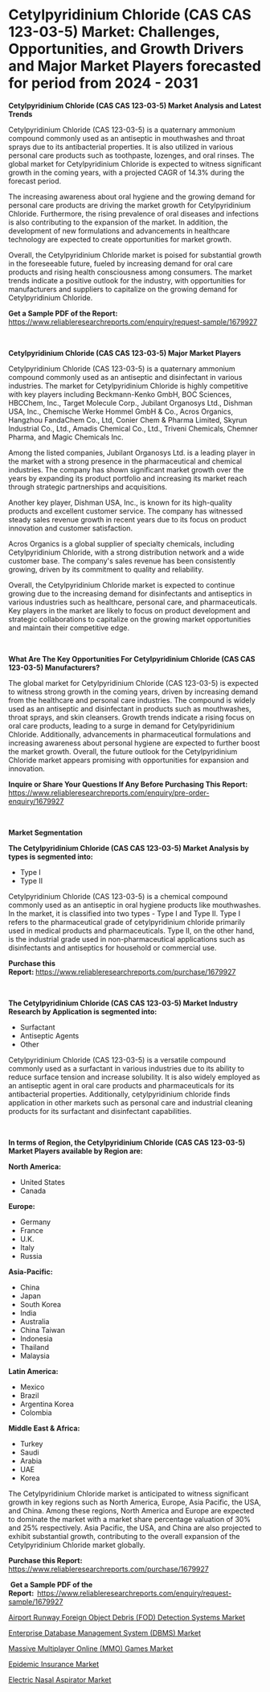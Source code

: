 <p><h1>Cetylpyridinium Chloride (CAS CAS 123-03-5) Market: Challenges, Opportunities, and Growth Drivers and Major Market Players forecasted for period from 2024 - 2031</h1></p><p><strong>Cetylpyridinium Chloride (CAS CAS 123-03-5) Market Analysis and Latest Trends</strong></p>
<p><p>Cetylpyridinium Chloride (CAS 123-03-5) is a quaternary ammonium compound commonly used as an antiseptic in mouthwashes and throat sprays due to its antibacterial properties. It is also utilized in various personal care products such as toothpaste, lozenges, and oral rinses. The global market for Cetylpyridinium Chloride is expected to witness significant growth in the coming years, with a projected CAGR of 14.3% during the forecast period.</p><p>The increasing awareness about oral hygiene and the growing demand for personal care products are driving the market growth for Cetylpyridinium Chloride. Furthermore, the rising prevalence of oral diseases and infections is also contributing to the expansion of the market. In addition, the development of new formulations and advancements in healthcare technology are expected to create opportunities for market growth.</p><p>Overall, the Cetylpyridinium Chloride market is poised for substantial growth in the foreseeable future, fueled by increasing demand for oral care products and rising health consciousness among consumers. The market trends indicate a positive outlook for the industry, with opportunities for manufacturers and suppliers to capitalize on the growing demand for Cetylpyridinium Chloride.</p></p>
<p><strong>Get a Sample PDF of the Report:&nbsp;</strong> <a href="https://www.reliableresearchreports.com/enquiry/request-sample/1679927">https://www.reliableresearchreports.com/enquiry/request-sample/1679927</a></p>
<p>&nbsp;</p>
<p><strong>Cetylpyridinium Chloride (CAS CAS 123-03-5) Major Market Players</strong></p>
<p><p>Cetylpyridinium Chloride (CAS 123-03-5) is a quaternary ammonium compound commonly used as an antiseptic and disinfectant in various industries. The market for Cetylpyridinium Chloride is highly competitive with key players including Beckmann-Kenko GmbH, BOC Sciences, HBCChem, Inc., Target Molecule Corp., Jubilant Organosys Ltd., Dishman USA, Inc., Chemische Werke Hommel GmbH & Co., Acros Organics, Hangzhou FandaChem Co., Ltd, Conier Chem & Pharma Limited, Skyrun Industrial Co., Ltd., Amadis Chemical Co., Ltd., Triveni Chemicals, Chemner Pharma, and Magic Chemicals Inc.</p><p>Among the listed companies, Jubilant Organosys Ltd. is a leading player in the market with a strong presence in the pharmaceutical and chemical industries. The company has shown significant market growth over the years by expanding its product portfolio and increasing its market reach through strategic partnerships and acquisitions.</p><p>Another key player, Dishman USA, Inc., is known for its high-quality products and excellent customer service. The company has witnessed steady sales revenue growth in recent years due to its focus on product innovation and customer satisfaction.</p><p>Acros Organics is a global supplier of specialty chemicals, including Cetylpyridinium Chloride, with a strong distribution network and a wide customer base. The company's sales revenue has been consistently growing, driven by its commitment to quality and reliability.</p><p>Overall, the Cetylpyridinium Chloride market is expected to continue growing due to the increasing demand for disinfectants and antiseptics in various industries such as healthcare, personal care, and pharmaceuticals. Key players in the market are likely to focus on product development and strategic collaborations to capitalize on the growing market opportunities and maintain their competitive edge.</p></p>
<p>&nbsp;</p>
<p><strong>What Are The Key Opportunities For Cetylpyridinium Chloride (CAS CAS 123-03-5) Manufacturers?</strong></p>
<p><p>The global market for Cetylpyridinium Chloride (CAS 123-03-5) is expected to witness strong growth in the coming years, driven by increasing demand from the healthcare and personal care industries. The compound is widely used as an antiseptic and disinfectant in products such as mouthwashes, throat sprays, and skin cleansers. Growth trends indicate a rising focus on oral care products, leading to a surge in demand for Cetylpyridinium Chloride. Additionally, advancements in pharmaceutical formulations and increasing awareness about personal hygiene are expected to further boost the market growth. Overall, the future outlook for the Cetylpyridinium Chloride market appears promising with opportunities for expansion and innovation.</p></p>
<p><strong>Inquire or Share Your Questions If Any Before Purchasing This Report:</strong> <a href="https://www.reliableresearchreports.com/enquiry/pre-order-enquiry/1679927">https://www.reliableresearchreports.com/enquiry/pre-order-enquiry/1679927</a></p>
<p>&nbsp;</p>
<p><strong>Market Segmentation</strong></p>
<p><strong>The Cetylpyridinium Chloride (CAS CAS 123-03-5) Market Analysis by types is segmented into:</strong></p>
<p><ul><li>Type I</li><li>Type II</li></ul></p>
<p><p>Cetylpyridinium Chloride (CAS 123-03-5) is a chemical compound commonly used as an antiseptic in oral hygiene products like mouthwashes. In the market, it is classified into two types - Type I and Type II. Type I refers to the pharmaceutical grade of cetylpyridinium chloride primarily used in medical products and pharmaceuticals. Type II, on the other hand, is the industrial grade used in non-pharmaceutical applications such as disinfectants and antiseptics for household or commercial use.</p></p>
<p><strong>Purchase this Report:&nbsp;</strong><a href="https://www.reliableresearchreports.com/purchase/1679927">https://www.reliableresearchreports.com/purchase/1679927</a></p>
<p>&nbsp;</p>
<p><strong>The Cetylpyridinium Chloride (CAS CAS 123-03-5) Market Industry Research by Application is segmented into:</strong></p>
<p><ul><li>Surfactant</li><li>Antiseptic Agents</li><li>Other</li></ul></p>
<p><p>Cetylpyridinium Chloride (CAS 123-03-5) is a versatile compound commonly used as a surfactant in various industries due to its ability to reduce surface tension and increase solubility. It is also widely employed as an antiseptic agent in oral care products and pharmaceuticals for its antibacterial properties. Additionally, cetylpyridinium chloride finds application in other markets such as personal care and industrial cleaning products for its surfactant and disinfectant capabilities.</p></p>
<p>&nbsp;</p>
<p><strong>In terms of Region, the Cetylpyridinium Chloride (CAS CAS 123-03-5) Market Players available by Region are:</strong></p>
<p>
    <p> <strong> North America: </strong>
        <ul>
            <li>United States</li>
            <li>Canada</li>
        </ul>
        </p> 
    <p> <strong> Europe: </strong>
        <ul>
            <li>Germany</li>
            <li>France</li>
            <li>U.K.</li>
            <li>Italy</li>
            <li>Russia</li>
        </ul>
        </p> 
    <p> <strong> Asia-Pacific: </strong>
        <ul>
            <li>China</li>
            <li>Japan</li>
            <li>South Korea</li>
            <li>India</li>
            <li>Australia</li>
            <li>China Taiwan</li>
            <li>Indonesia</li>
            <li>Thailand</li>
            <li>Malaysia</li>
        </ul>
        </p> 
    <p> <strong> Latin America: </strong>
        <ul>
            <li>Mexico</li>
            <li>Brazil</li>
            <li>Argentina Korea</li>
            <li>Colombia</li>
        </ul>
        </p> 
    <p> <strong> Middle East & Africa: </strong>
        <ul>
            <li>Turkey</li>
            <li>Saudi</li>
            <li>Arabia</li>
            <li>UAE</li>
            <li>Korea</li>
        </ul>
    </p>
    </p>
<p><p>The Cetylpyridinium Chloride market is anticipated to witness significant growth in key regions such as North America, Europe, Asia Pacific, the USA, and China. Among these regions, North America and Europe are expected to dominate the market with a market share percentage valuation of 30% and 25% respectively. Asia Pacific, the USA, and China are also projected to exhibit substantial growth, contributing to the overall expansion of the Cetylpyridinium Chloride market globally.</p></p>
<p><strong>Purchase this Report: </strong><a href="https://www.reliableresearchreports.com/purchase/1679927">https://www.reliableresearchreports.com/purchase/1679927</a></p>
<p>&nbsp;<strong>Get a Sample PDF of the Report:&nbsp;&nbsp;</strong><a href="https://www.reliableresearchreports.com/enquiry/request-sample/1679927">https://www.reliableresearchreports.com/enquiry/request-sample/1679927</a></p>
<p><strong></strong></p>
<p><p><a href="https://medium.com/@justintaylor7556/airport-runway-foreign-object-debris-fod-detection-systems-market-insights-into-market-cagr-0dbc8097cf68">Airport Runway Foreign Object Debris (FOD) Detection Systems Market</a></p><p><a href="https://medium.com/@justintaylor7556/analyzing-enterprise-database-management-system-dbms-market-global-industry-perspective-and-a476df3dd5d7">Enterprise Database Management System (DBMS) Market</a></p><p><a href="https://medium.com/@justintaylor7556/massive-multiplayer-online-mmo-games-nbsp-market-focuses-on-market-share-size-and-projected-7ba8762cff0d">Massive Multiplayer Online (MMO) Games Market</a></p><p><a href="https://github.com/eeaveuhhh/Market-Research-Report-List-1/blob/main/epidemic-insurance-market.md">Epidemic Insurance Market</a></p><p><a href="https://github.com/brentleyjimmiealvaradoz4l1rea/Market-Research-Report-List-1/blob/main/electric-nasal-aspirator-market.md">Electric Nasal Aspirator Market</a></p></p>